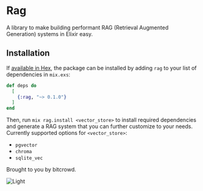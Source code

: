 # Rag

A library to make building performant RAG (Retrieval Augmented Generation) systems in Elixir easy.

## Installation

If [available in Hex](https://hex.pm/docs/publish), the package can be installed
by adding `rag` to your list of dependencies in `mix.exs`:

```elixir
def deps do
  [
    {:rag, "~> 0.1.0"}
  ]
end
```

Then, run `mix rag.install <vector_store>` to install required dependencies and generate a RAG system that you can further customize to your needs.
Currently supported options for `<vector_store>`:
- `pgvector`
- `chroma`
- `sqlite_vec`

Brought to you by bitcrowd.

![Light](https://github.com/user-attachments/assets/2b38d776-82dd-4dfb-983d-aebb1127a0df)
